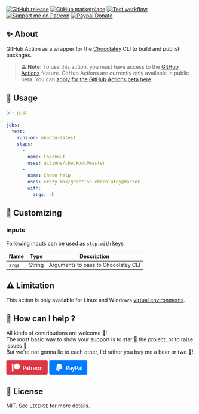 [![GitHub release](https://img.shields.io/github/release/crazy-max/ghaction-chocolatey.svg?style=flat-square)](https://github.com/crazy-max/ghaction-chocolatey/releases/latest)
[![GitHub marketplace](https://img.shields.io/badge/marketplace-chocolatey--cli-blue?logo=github&style=flat-square)](https://github.com/marketplace/actions/chocolatey-cli)
[![Test workflow](https://github.com/crazy-max/ghaction-chocolatey/workflows/test/badge.svg)](https://github.com/crazy-max/ghaction-chocolatey/actions)
[![Support me on Patreon](https://img.shields.io/badge/donate-patreon-f96854.svg?logo=patreon&style=flat-square)](https://www.patreon.com/crazymax) 
[![Paypal Donate](https://img.shields.io/badge/donate-paypal-00457c.svg?logo=paypal&style=flat-square)](https://www.paypal.me/crazyws)

## ✨ About

GitHub Action as a wrapper for the [Chocolatey](https://chocolatey.org/) CLI to build and publish packages.

> **:warning: Note:** To use this action, you must have access to the [GitHub Actions](https://github.com/features/actions) feature. GitHub Actions are currently only available in public beta. You can [apply for the GitHub Actions beta here](https://github.com/features/actions/signup/).

## 🚀 Usage

```yaml
on: push

jobs:
  test:
    runs-on: ubuntu-latest
    steps:
      -
        name: Checkout
        uses: actions/checkout@master
      -
        name: Choco help
        uses: crazy-max/ghaction-chocolatey@master
        with:
          args: -h
```

## 💅 Customizing

### inputs

Following inputs can be used as `step.with` keys

| Name            | Type    | Description                           |
|-----------------|---------|---------------------------------------|
| `args`          | String  | Arguments to pass to Chocolatey CLI   |

## :warning: Limitation

This action is only available for Linux and Windows [virtual environments](https://help.github.com/en/articles/virtual-environments-for-github-actions#supported-virtual-environments-and-hardware-resources).

## 🤝 How can I help ?

All kinds of contributions are welcome :raised_hands:!<br />
The most basic way to show your support is to star :star2: the project, or to raise issues :speech_balloon:<br />
But we're not gonna lie to each other, I'd rather you buy me a beer or two :beers:!

[![Support me on Patreon](.res/patreon.png)](https://www.patreon.com/crazymax) 
[![Paypal Donate](.res/paypal.png)](https://www.paypal.me/crazyws)

## 📝 License

MIT. See `LICENSE` for more details.
